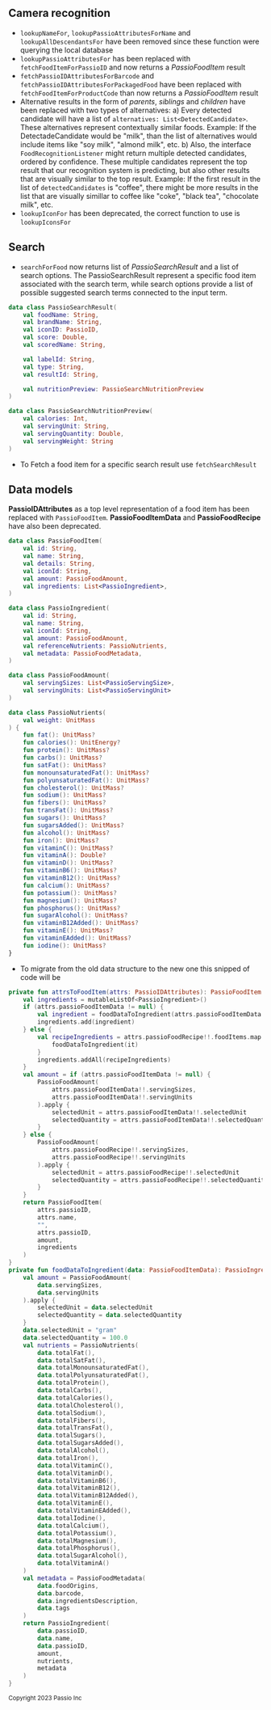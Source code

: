 ## Camera recognition

* ```lookupNameFor```, ```lookupPassioAttributesForName``` and ```lookupAllDescendantsFor``` have been removed since these function were querying the local database
* ```lookupPassioAttributesFor``` has been replaced with ```fetchFoodItemForPassioID``` and now returns a *PassioFoodItem* result
* ```fetchPassioIDAttributesForBarcode``` and ```fetchPassioIDAttributesForPackagedFood``` have been replaced with ```fetchFoodItemForProductCode``` than now returns a *PassioFoodItem* result
* Alternative results in the form of *parents*, *siblings* and *children* have been replaced with two types of alternatives:
a) Every detected candidate will have a list of ```alternatives: List<DetectedCandidate>```. These alternatives represent contextually similar foods. Example: If the DetectadeCandidate would be "milk", than the list of alternatives would include items like "soy milk", "almond milk", etc. 
b) Also, the interface ```FoodRecognitionListener``` might return multiple detected candidates, ordered by confidence. These multiple candidates represent the top result that our recognition system is predicting, but also other results that are visually similar to the top result. Example: If the first result in the list of ```detectedCandidates``` is "coffee", there might be more results in the list that are visually simillar to coffee like "coke", "black tea", "chocolate milk", etc.
* ```lookupIconFor``` has been deprecated, the correct function to use is ```lookupIconsFor```

## Search
* ```searchForFood``` now returns list of *PassioSearchResult* and a list of search options. The PassioSearchResult represent a specific food item associated with the search term, while search options provide a list of possible suggested search terms connected to the input term.

```kotlin
data class PassioSearchResult(
    val foodName: String,
    val brandName: String,
    val iconID: PassioID,
    val score: Double,
    val scoredName: String,

    val labelId: String,
    val type: String,
    val resultId: String,

    val nutritionPreview: PassioSearchNutritionPreview
)

data class PassioSearchNutritionPreview(
    val calories: Int,
    val servingUnit: String,
    val servingQuantity: Double,
    val servingWeight: String
)
```
* To Fetch a food item for a specific search result use ```fetchSearchResult```

## Data models

**PassioIDAttributes** as a top level representation of a food item has been replaced with ```PassioFoodItem```. **PassioFoodItemData** and **PassioFoodRecipe** have also been deprecated.

```kotlin
data class PassioFoodItem(
    val id: String,
    val name: String,
    val details: String,
    val iconId: String,
    val amount: PassioFoodAmount,
    val ingredients: List<PassioIngredient>,
)

data class PassioIngredient(
    val id: String,
    val name: String,
    val iconId: String,
    val amount: PassioFoodAmount,
    val referenceNutrients: PassioNutrients,
    val metadata: PassioFoodMetadata,
) 

data class PassioFoodAmount(
    val servingSizes: List<PassioServingSize>,
    val servingUnits: List<PassioServingUnit>
)

data class PassioNutrients(
    val weight: UnitMass
) {
    fun fat(): UnitMass? 
    fun calories(): UnitEnergy? 
    fun protein(): UnitMass? 
    fun carbs(): UnitMass?
    fun satFat(): UnitMass? 
    fun monounsaturatedFat(): UnitMass? 
    fun polyunsaturatedFat(): UnitMass? 
    fun cholesterol(): UnitMass? 
    fun sodium(): UnitMass?
    fun fibers(): UnitMass?
    fun transFat(): UnitMass? 
    fun sugars(): UnitMass?
    fun sugarsAdded(): UnitMass? 
    fun alcohol(): UnitMass? 
    fun iron(): UnitMass?
    fun vitaminC(): UnitMass?
    fun vitaminA(): Double?
    fun vitaminD(): UnitMass? 
    fun vitaminB6(): UnitMass? 
    fun vitaminB12(): UnitMass? 
    fun calcium(): UnitMass?
    fun potassium(): UnitMass? 
    fun magnesium(): UnitMass? 
    fun phosphorus(): UnitMass? 
    fun sugarAlcohol(): UnitMass? 
    fun vitaminB12Added(): UnitMass? 
    fun vitaminE(): UnitMass? 
    fun vitaminEAdded(): UnitMass? 
    fun iodine(): UnitMass? 
}
```

* To migrate from the old data structure to the new one this snipped of code will be 

```kotlin
private fun attrsToFoodItem(attrs: PassioIDAttributes): PassioFoodItem {
    val ingredients = mutableListOf<PassioIngredient>()
    if (attrs.passioFoodItemData != null) {
        val ingredient = foodDataToIngredient(attrs.passioFoodItemData!!)
        ingredients.add(ingredient)
    } else {
        val recipeIngredients = attrs.passioFoodRecipe!!.foodItems.map {
            foodDataToIngredient(it)
        }
        ingredients.addAll(recipeIngredients)
    }
    val amount = if (attrs.passioFoodItemData != null) {
        PassioFoodAmount(
            attrs.passioFoodItemData!!.servingSizes,
            attrs.passioFoodItemData!!.servingUnits
        ).apply {
            selectedUnit = attrs.passioFoodItemData!!.selectedUnit
            selectedQuantity = attrs.passioFoodItemData!!.selectedQuantity
        }
    } else {
        PassioFoodAmount(
            attrs.passioFoodRecipe!!.servingSizes,
            attrs.passioFoodRecipe!!.servingUnits
        ).apply {
            selectedUnit = attrs.passioFoodRecipe!!.selectedUnit
            selectedQuantity = attrs.passioFoodRecipe!!.selectedQuantity
        }
    }
    return PassioFoodItem(
        attrs.passioID,
        attrs.name,
        "",
        attrs.passioID,
        amount,
        ingredients
    )
}
private fun foodDataToIngredient(data: PassioFoodItemData): PassioIngredient {
    val amount = PassioFoodAmount(
        data.servingSizes,
        data.servingUnits
    ).apply {
        selectedUnit = data.selectedUnit
        selectedQuantity = data.selectedQuantity
    }
    data.selectedUnit = "gram"
    data.selectedQuantity = 100.0
    val nutrients = PassioNutrients(
        data.totalFat(),
        data.totalSatFat(),
        data.totalMonounsaturatedFat(),
        data.totalPolyunsaturatedFat(),
        data.totalProtein(),
        data.totalCarbs(),
        data.totalCalories(),
        data.totalCholesterol(),
        data.totalSodium(),
        data.totalFibers(),
        data.totalTransFat(),
        data.totalSugars(),
        data.totalSugarsAdded(),
        data.totalAlcohol(),
        data.totalIron(),
        data.totalVitaminC(),
        data.totalVitaminD(),
        data.totalVitaminB6(),
        data.totalVitaminB12(),
        data.totalVitaminB12Added(),
        data.totalVitaminE(),
        data.totalVitaminEAdded(),
        data.totalIodine(),
        data.totalCalcium(),
        data.totalPotassium(),
        data.totalMagnesium(),
        data.totalPhosphorus(),
        data.totalSugarAlcohol(),
        data.totalVitaminA()
    )
    val metadata = PassioFoodMetadata(
        data.foodOrigins,
        data.barcode,
        data.ingredientsDescription,
        data.tags
    )
    return PassioIngredient(
        data.passioID,
        data.name,
        data.passioID,
        amount,
        nutrients,
        metadata
    )
}
```

<sup>Copyright 2023 Passio Inc</sup>
